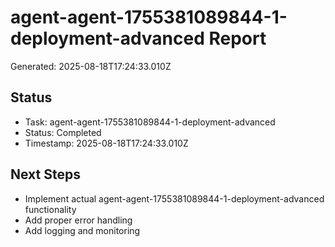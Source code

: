 # agent-agent-1755381089844-1-deployment-advanced Report

Generated: 2025-08-18T17:24:33.010Z

## Status
- Task: agent-agent-1755381089844-1-deployment-advanced
- Status: Completed
- Timestamp: 2025-08-18T17:24:33.010Z

## Next Steps
- Implement actual agent-agent-1755381089844-1-deployment-advanced functionality
- Add proper error handling
- Add logging and monitoring
